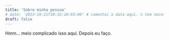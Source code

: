 ```yaml
---
title: 'Sobre minha pessoa'
# date: '2023-10-21T18:32:10-03:00' # comentei a data aqui. n tem necessidade dela aparecer no about. O read time e os breadcrumbs tb seria uma boa tirar.
draft: false
---
```


Hmm... meio complicado isso aqui.
Depois eu faço.
